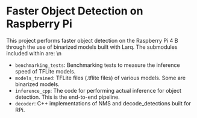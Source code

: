 # Faster Object Detection on Raspberry Pi

This project performs faster object detection on the Raspberry Pi 4 B through the use of binarized models built with Larq. The submodules included within are: \n

- `benchmarking_tests`: Benchmarking tests to measure the inference speed of TFLite models.
- `models_trained`: TFLite files (.tflite files) of various models. Some are binarized models.
- `inference_cpp`: The code for performing actual inference for object detection. This is the end-to-end pipeline.
- `decoder`: C++ implementations of NMS and decode_detections built for RPi.
